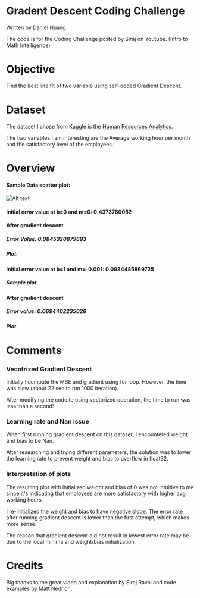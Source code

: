# Gradent Descent Coding Challenge
Written by Daniel Huang.

The code is for the Coding Challenge posted by Siraj on Youtube. (Intro to Math Intelligence)

# Objective
Find the best line fit of two variable using self-coded Gradient Descent.

# Dataset
The dataset I chose from Kaggle is the [Human Resources Analytics](https://www.kaggle.com/ludobenistant/hr-analytics).

The two variables I am interesting are the Average working hour per month and the satisfactory level of the employees.

# Overview
#### Sample Data scatter plot:
![Alt text](/image/graph1.1.png?raw=true "Optional Title")
#### Initial error value at b=0 and m=0: 0.4373780052

#### After gradient descent
##### Error Value: 0.0845320879693
##### Plot:

#### Initial error value at b=1 and m=-0.001: 0.0984485869725
##### Sample plot

#### After gradient descent
##### Error value: 0.0694402235026
##### Plot

# Comments
### Vecotrized Gradient Descent
Initially I compute the MSE and gradient using for loop. However, the time was slow (about 22 sec to run 1000 iteration).

After modifying the code to using vectorized operation, the time to run was less than a second! 
### Learning rate and Nan issue
When first running gradient descent on this dataset, I encountered weight and bias to be Nan. 

After researching and trying different parameters, the solution was to lower the learning rate to prevent weight and bias to overflow in float32. 
### Interpretation of plots
The resulting plot with initialized weight and bias of 0 was not intuitive to me since it's indicating that employees are more satisfactory with higher avg working hours. 

I re-initialized the weight and bias to have negative slope. The error rate after running gradient descent is lower than the first attempt, which makes more sense. 

The reason that gradient descent did not result in lowest error rate may be due to the local minima and weight/bias initialization. 

# Credits
Big thanks to the great video and explanation by Siraj Raval and code examples by Matt Nedrich. 

